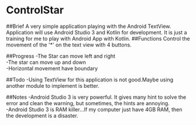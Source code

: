 # ControlStar

##Brief
A very simple application playing with the Android TextView.
Application will use Android Studio 3 and Kotlin for development.
It is just a training for me to play with Android App with Kotlin.
##Functions
Control the movement of the '*' on the text view with 4 buttons.


##Progress
-The Star can move left and right  
-The star can move up and down  
-Horizontal movement have boundary

##Todo
-Using TextView for this application is not good.Maybe using another module 
to implement is better.

##Notes
-Android Studio 3 is very powerful. It gives many hint to solve the error and 
clean the warning, but sometimes, the hints are annoying.  
-Android Studio 3 is RAM killer...If my computer just have 4GB RAM, then 
the development is a disaster.  

